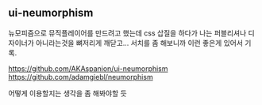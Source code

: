 ## ui-neumorphism

뉴모피즘으로 뮤직플레이어를 만드려고 했는데 css 삽질을 하다가 나는 퍼블리셔나 디자이너가 아니라는것을 뼈저리게 깨닫고... 서치를 좀 해보니까 이런 좋은게 있어서 기록.

https://github.com/AKAspanion/ui-neumorphism
https://github.com/adamgiebl/neumorphism

어떻게 이용할지는 생각을 좀 해봐야할 듯 
